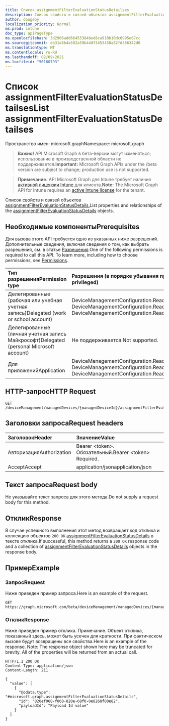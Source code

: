 ```yaml
---
title: Список assignmentFilterEvaluationStatusDetailses
description: Список свойств и связей объектов assignmentFilterEvaluationStatusDetails.
author: dougeby
localization_priority: Normal
ms.prod: intune
doc_type: apiPageType
ms.openlocfilehash: 3d2906add66455384bed8ca910b10dc0995e67cc
ms.sourcegitcommit: eb31a6b4a582a59b44df3453450a82fd366342d0
ms.translationtype: MT
ms.contentlocale: ru-RU
ms.lasthandoff: 02/09/2021
ms.locfileid: "50160793"
---
```

# <a name="list-assignmentfilterevaluationstatusdetailses"></a><span data-ttu-id="e6c5a-103">Список assignmentFilterEvaluationStatusDetailses</span><span class="sxs-lookup"><span data-stu-id="e6c5a-103">List assignmentFilterEvaluationStatusDetailses</span></span>

<span data-ttu-id="e6c5a-104">Пространство имен: microsoft.graph</span><span class="sxs-lookup"><span data-stu-id="e6c5a-104">Namespace: microsoft.graph</span></span>

> <span data-ttu-id="e6c5a-105">**Важно!** API Microsoft Graph в бета-версии могут изменяться; использование в производственной области не поддерживается.</span><span class="sxs-lookup"><span data-stu-id="e6c5a-105">**Important:** Microsoft Graph APIs under the /beta version are subject to change; production use is not supported.</span></span>

> <span data-ttu-id="e6c5a-106">**Примечание.** API Microsoft Graph для Intune требует наличия [активной лицензии Intune](https://go.microsoft.com/fwlink/?linkid=839381) для клиента.</span><span class="sxs-lookup"><span data-stu-id="e6c5a-106">**Note:** The Microsoft Graph API for Intune requires an [active Intune license](https://go.microsoft.com/fwlink/?linkid=839381) for the tenant.</span></span>

<span data-ttu-id="e6c5a-107">Список свойств и связей объектов [assignmentFilterEvaluationStatusDetails.](../resources/intune-policyset-assignmentfilterevaluationstatusdetails.md)</span><span class="sxs-lookup"><span data-stu-id="e6c5a-107">List properties and relationships of the [assignmentFilterEvaluationStatusDetails](../resources/intune-policyset-assignmentfilterevaluationstatusdetails.md) objects.</span></span>

## <a name="prerequisites"></a><span data-ttu-id="e6c5a-108">Необходимые компоненты</span><span class="sxs-lookup"><span data-stu-id="e6c5a-108">Prerequisites</span></span>
<span data-ttu-id="e6c5a-p101">Для вызова этого API требуется одно из указанных ниже разрешений. Дополнительные сведения, включая сведения о том, как выбрать разрешения, см. в статье [Разрешения](/graph/permissions-reference).</span><span class="sxs-lookup"><span data-stu-id="e6c5a-p101">One of the following permissions is required to call this API. To learn more, including how to choose permissions, see [Permissions](/graph/permissions-reference).</span></span>

|<span data-ttu-id="e6c5a-111">Тип разрешения</span><span class="sxs-lookup"><span data-stu-id="e6c5a-111">Permission type</span></span>|<span data-ttu-id="e6c5a-112">Разрешения (в порядке убывания привилегий)</span><span class="sxs-lookup"><span data-stu-id="e6c5a-112">Permissions (from most to least privileged)</span></span>|
|:---|:---|
|<span data-ttu-id="e6c5a-113">Делегированные (рабочая или учебная учетная запись)</span><span class="sxs-lookup"><span data-stu-id="e6c5a-113">Delegated (work or school account)</span></span>|<span data-ttu-id="e6c5a-114">DeviceManagementConfiguration.ReadWrite.All, DeviceManagementConfiguration.Read.All</span><span class="sxs-lookup"><span data-stu-id="e6c5a-114">DeviceManagementConfiguration.ReadWrite.All, DeviceManagementConfiguration.Read.All</span></span>|
|<span data-ttu-id="e6c5a-115">Делегированные (личная учетная запись Майкрософт)</span><span class="sxs-lookup"><span data-stu-id="e6c5a-115">Delegated (personal Microsoft account)</span></span>|<span data-ttu-id="e6c5a-116">Не поддерживается.</span><span class="sxs-lookup"><span data-stu-id="e6c5a-116">Not supported.</span></span>|
|<span data-ttu-id="e6c5a-117">Для приложений</span><span class="sxs-lookup"><span data-stu-id="e6c5a-117">Application</span></span>|<span data-ttu-id="e6c5a-118">DeviceManagementConfiguration.ReadWrite.All, DeviceManagementConfiguration.Read.All</span><span class="sxs-lookup"><span data-stu-id="e6c5a-118">DeviceManagementConfiguration.ReadWrite.All, DeviceManagementConfiguration.Read.All</span></span>|

## <a name="http-request"></a><span data-ttu-id="e6c5a-119">HTTP-запрос</span><span class="sxs-lookup"><span data-stu-id="e6c5a-119">HTTP Request</span></span>
<!-- {
  "blockType": "ignored"
}
-->
``` http
GET /deviceManagement/managedDevices/{managedDeviceId}/assignmentFilterEvaluationStatusDetails
```

## <a name="request-headers"></a><span data-ttu-id="e6c5a-120">Заголовки запроса</span><span class="sxs-lookup"><span data-stu-id="e6c5a-120">Request headers</span></span>
|<span data-ttu-id="e6c5a-121">Заголовок</span><span class="sxs-lookup"><span data-stu-id="e6c5a-121">Header</span></span>|<span data-ttu-id="e6c5a-122">Значение</span><span class="sxs-lookup"><span data-stu-id="e6c5a-122">Value</span></span>|
|:---|:---|
|<span data-ttu-id="e6c5a-123">Авторизация</span><span class="sxs-lookup"><span data-stu-id="e6c5a-123">Authorization</span></span>|<span data-ttu-id="e6c5a-124">Bearer &lt;token&gt;. Обязательный.</span><span class="sxs-lookup"><span data-stu-id="e6c5a-124">Bearer &lt;token&gt; Required.</span></span>|
|<span data-ttu-id="e6c5a-125">Accept</span><span class="sxs-lookup"><span data-stu-id="e6c5a-125">Accept</span></span>|<span data-ttu-id="e6c5a-126">application/json</span><span class="sxs-lookup"><span data-stu-id="e6c5a-126">application/json</span></span>|

## <a name="request-body"></a><span data-ttu-id="e6c5a-127">Текст запроса</span><span class="sxs-lookup"><span data-stu-id="e6c5a-127">Request body</span></span>
<span data-ttu-id="e6c5a-128">Не указывайте текст запроса для этого метода.</span><span class="sxs-lookup"><span data-stu-id="e6c5a-128">Do not supply a request body for this method.</span></span>

## <a name="response"></a><span data-ttu-id="e6c5a-129">Отклик</span><span class="sxs-lookup"><span data-stu-id="e6c5a-129">Response</span></span>
<span data-ttu-id="e6c5a-130">В случае успешного выполнения этот метод возвращает код отклика и коллекцию объектов `200 OK` [assignmentFilterEvaluationStatusDetails](../resources/intune-policyset-assignmentfilterevaluationstatusdetails.md) в тексте отклика.</span><span class="sxs-lookup"><span data-stu-id="e6c5a-130">If successful, this method returns a `200 OK` response code and a collection of [assignmentFilterEvaluationStatusDetails](../resources/intune-policyset-assignmentfilterevaluationstatusdetails.md) objects in the response body.</span></span>

## <a name="example"></a><span data-ttu-id="e6c5a-131">Пример</span><span class="sxs-lookup"><span data-stu-id="e6c5a-131">Example</span></span>

### <a name="request"></a><span data-ttu-id="e6c5a-132">Запрос</span><span class="sxs-lookup"><span data-stu-id="e6c5a-132">Request</span></span>
<span data-ttu-id="e6c5a-133">Ниже приведен пример запроса.</span><span class="sxs-lookup"><span data-stu-id="e6c5a-133">Here is an example of the request.</span></span>
``` http
GET https://graph.microsoft.com/beta/deviceManagement/managedDevices/{managedDeviceId}/assignmentFilterEvaluationStatusDetails
```

### <a name="response"></a><span data-ttu-id="e6c5a-134">Отклик</span><span class="sxs-lookup"><span data-stu-id="e6c5a-134">Response</span></span>
<span data-ttu-id="e6c5a-p102">Ниже приведен пример отклика. Примечание. Объект отклика, показанный здесь, может быть усечен для краткости. При фактическом вызове будут возвращены все свойства.</span><span class="sxs-lookup"><span data-stu-id="e6c5a-p102">Here is an example of the response. Note: The response object shown here may be truncated for brevity. All of the properties will be returned from an actual call.</span></span>
``` http
HTTP/1.1 200 OK
Content-Type: application/json
Content-Length: 211

{
  "value": [
    {
      "@odata.type": "#microsoft.graph.assignmentFilterEvaluationStatusDetails",
      "id": "820ef068-f068-820e-68f0-0e8268f00e82",
      "payloadId": "Payload Id value"
    }
  ]
}
```




